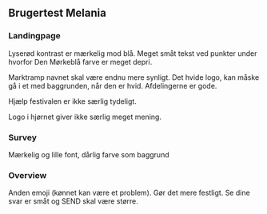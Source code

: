 ## Brugertest Melania
### Landingpage
Lyserød kontrast er mærkelig mod blå.
Meget småt tekst ved punkter under hvorfor
Den Mørkeblå farve er meget depri.

Marktramp navnet skal være endnu mere synligt. Det hvide logo, kan måske gå i et med baggrunden, når den er hvid. Afdelingerne er gode. 

Hjælp festivalen er ikke særlig tydeligt. 

Logo i hjørnet giver ikke særlig meget mening. 

### Survey
Mærkelig og lille font, dårlig farve som baggrund

### Overview
Anden emoji (kønnet kan være et problem). Gør det mere festligt.
Se dine svar er småt og SEND skal være større.

